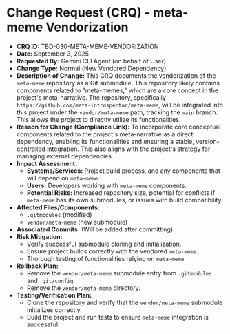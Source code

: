 # Change Request (CRQ) - meta-meme Vendorization

*   **CRQ ID:** TBD-030-META-MEME-VENDORIZATION
*   **Date:** September 3, 2025
*   **Requested By:** Gemini CLI Agent (on behalf of User)
*   **Change Type:** Normal (New Vendored Dependency)
*   **Description of Change:**
    This CRQ documents the vendorization of the `meta-meme` repository as a Git submodule. This repository likely contains components related to "meta-memes," which are a core concept in the project's meta-narrative. The repository, specifically `https://github.com/meta-introspector/meta-meme`, will be integrated into this project under the `vendor/meta-meme` path, tracking the `main` branch. This allows the project to directly utilize its functionalities.
*   **Reason for Change (Compliance Link):**
    To incorporate core conceptual components related to the project's meta-narrative as a direct dependency, enabling its functionalities and ensuring a stable, version-controlled integration. This also aligns with the project's strategy for managing external dependencies.
*   **Impact Assessment:**
    *   **Systems/Services:** Project build process, and any components that will depend on `meta-meme`.
    *   **Users:** Developers working with `meta-meme` components.
    *   **Potential Risks:** Increased repository size, potential for conflicts if `meta-meme` has its own submodules, or issues with build compatibility.
*   **Affected Files/Components:**
    *   `.gitmodules` (modified)
    *   `vendor/meta-meme` (new submodule)
*   **Associated Commits:** (Will be added after committing)
*   **Risk Mitigation:**
    *   Verify successful submodule cloning and initialization.
    *   Ensure project builds correctly with the vendored `meta-meme`.
    *   Thorough testing of functionalities relying on `meta-meme`.
*   **Rollback Plan:**
    *   Remove the `vendor/meta-meme` submodule entry from `.gitmodules` and `.git/config`.
    *   Remove the `vendor/meta-meme` directory.
*   **Testing/Verification Plan:**
    *   Clone the repository and verify that the `vendor/meta-meme` submodule initializes correctly.
    *   Build the project and run tests to ensure `meta-meme` integration is successful.
